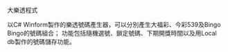 大樂透程式

以C# Winform製作的樂透號碼產生器，可以分別產生大福彩、今彩539及Bingo Bingo的號碼組合；
功能包括隨機選號、鎖定號碼、下期開獎時間以及用Local db製作的號碼儲存功能。
